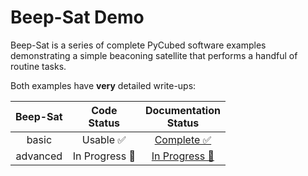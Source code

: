 # Beep-Sat Demo

Beep-Sat is a series of complete PyCubed software examples demonstrating a simple beaconing satellite that performs a handful of routine tasks.

Both examples have **very** detailed write-ups:

| Beep-Sat           	| Code<br>Status 	| Documentation<br>Status 	|
|:-----------------:	|:--------------:	|:-----------------------:	|
|             basic 	|    Usable ✅    	|        [Complete ✅](https://www.notion.so/Beep-Sat-basic-a3074e1925d74835bd3e2e3543819981)       	|
|          advanced 	|  In Progress 🚧 	|      [In Progress 🚧](https://www.notion.so/Beep-Sat-advanced-2d93fbe63d1a42cc8ce084b6f19535ba)      	|
